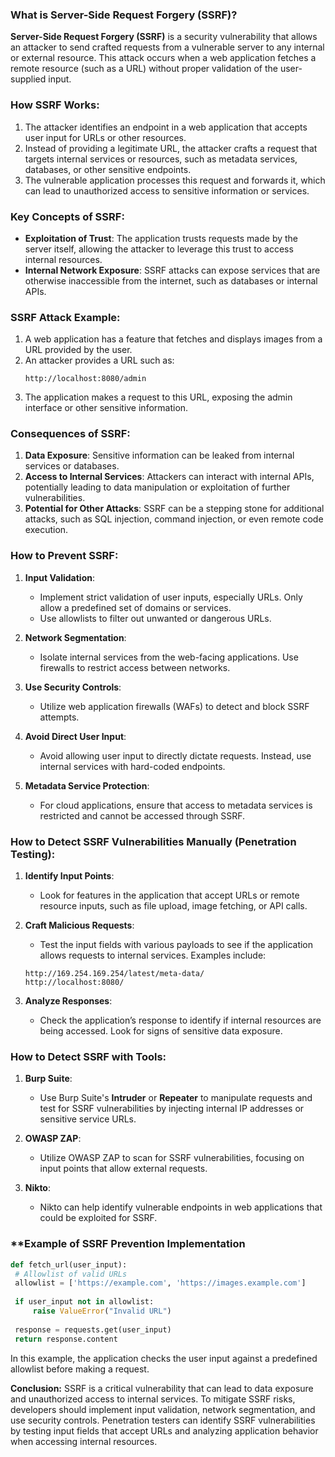 ### **What is Server-Side Request Forgery (SSRF)?**

**Server-Side Request Forgery (SSRF)** is a security vulnerability that allows an attacker to send crafted requests from a vulnerable server to any internal or external resource. This attack occurs when a web application fetches a remote resource (such as a URL) without proper validation of the user-supplied input.

### **How SSRF Works:**

1. The attacker identifies an endpoint in a web application that accepts user input for URLs or other resources.
2. Instead of providing a legitimate URL, the attacker crafts a request that targets internal services or resources, such as metadata services, databases, or other sensitive endpoints.
3. The vulnerable application processes this request and forwards it, which can lead to unauthorized access to sensitive information or services.

### **Key Concepts of SSRF:**

- **Exploitation of Trust**: The application trusts requests made by the server itself, allowing the attacker to leverage this trust to access internal resources.
- **Internal Network Exposure**: SSRF attacks can expose services that are otherwise inaccessible from the internet, such as databases or internal APIs.

### **SSRF Attack Example:**

1. A web application has a feature that fetches and displays images from a URL provided by the user.
2. An attacker provides a URL such as:
   ```
   http://localhost:8080/admin
   ```
3. The application makes a request to this URL, exposing the admin interface or other sensitive information.

### **Consequences of SSRF:**

1. **Data Exposure**: Sensitive information can be leaked from internal services or databases.
2. **Access to Internal Services**: Attackers can interact with internal APIs, potentially leading to data manipulation or exploitation of further vulnerabilities.
3. **Potential for Other Attacks**: SSRF can be a stepping stone for additional attacks, such as SQL injection, command injection, or even remote code execution.

### **How to Prevent SSRF:**

1. **Input Validation**:
   - Implement strict validation of user inputs, especially URLs. Only allow a predefined set of domains or services.
   - Use allowlists to filter out unwanted or dangerous URLs.

2. **Network Segmentation**:
   - Isolate internal services from the web-facing applications. Use firewalls to restrict access between networks.
   
3. **Use Security Controls**:
   - Utilize web application firewalls (WAFs) to detect and block SSRF attempts.

4. **Avoid Direct User Input**:
   - Avoid allowing user input to directly dictate requests. Instead, use internal services with hard-coded endpoints.

5. **Metadata Service Protection**:
   - For cloud applications, ensure that access to metadata services is restricted and cannot be accessed through SSRF.

### **How to Detect SSRF Vulnerabilities Manually (Penetration Testing):**

1. **Identify Input Points**:
   - Look for features in the application that accept URLs or remote resource inputs, such as file upload, image fetching, or API calls.

2. **Craft Malicious Requests**:
   - Test the input fields with various payloads to see if the application allows requests to internal services. Examples include:
   ```
   http://169.254.169.254/latest/meta-data/
   http://localhost:8080/
   ```

3. **Analyze Responses**:
   - Check the application’s response to identify if internal resources are being accessed. Look for signs of sensitive data exposure.

### **How to Detect SSRF with Tools:**

1. **Burp Suite**:
   - Use Burp Suite's **Intruder** or **Repeater** to manipulate requests and test for SSRF vulnerabilities by injecting internal IP addresses or sensitive service URLs.

2. **OWASP ZAP**:
   - Utilize OWASP ZAP to scan for SSRF vulnerabilities, focusing on input points that allow external requests.

3. **Nikto**:
   - Nikto can help identify vulnerable endpoints in web applications that could be exploited for SSRF.

### **Example of SSRF Prevention Implementation
```python
def fetch_url(user_input):
 # Allowlist of valid URLs
 allowlist = ['https://example.com', 'https://images.example.com']
 
 if user_input not in allowlist:
     raise ValueError("Invalid URL")
 
 response = requests.get(user_input)
 return response.content
```
In this example, the application checks the user input against a predefined allowlist before making a request.

**Conclusion:**
SSRF is a critical vulnerability that can lead to data exposure and unauthorized access to internal services. To mitigate SSRF risks, developers should implement input validation, network segmentation, and use security controls. Penetration testers can identify SSRF vulnerabilities by testing input fields that accept URLs and analyzing application behavior when accessing internal resources.
